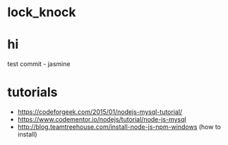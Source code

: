 # lock_knock
# hi
test commit - jasmine

# tutorials
- https://codeforgeek.com/2015/01/nodejs-mysql-tutorial/
- https://www.codementor.io/nodejs/tutorial/node-js-mysql
- http://blog.teamtreehouse.com/install-node-js-npm-windows (how to install)
